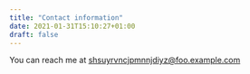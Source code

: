 ```yaml
---
title: "Contact information"
date: 2021-01-31T15:10:27+01:00
draft: false
---
```

You can reach me at shsuyrvncjpmnnjdiyz@foo.example.com
